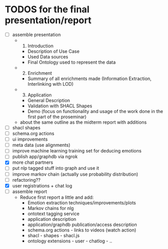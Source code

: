 # TODOS for the final presentation/report

 - [ ] assemble presentation
     - 1. Introduction
         - Description of Use Case
         - Used Data sources
         - Final Ontology used to represent the data
     - 2. Enrichment
         - Summary of all enrichments made (Information Extraction, Interlinking with LOD)
     - 3. Application
         - General Description 
         - Validation with SHACL Shapes
         - Demo (focus on functionality and usage of the work done in the first part of the proseminar)
     - about the same outline as the midterm report with additions
 - [ ] shacl shapes
 - [ ] schema.org actions
 - [ ] ui improvements
 - [ ] meta data (use alignments)
 - [ ] improve machine learning training set for deducing emotions
 - [ ] publish app/graphdb via ngrok
 - [X] more chat partners
 - [ ] put nlp tagged stuff into graph and use it
 - [ ] improve markov chain (actually use probability distribution)
 - [ ] refactoring??
 - [X] user registrations + chat log
 - [ ] assemble report
     - Reduce first report a little and add:
         - Emotion extraction techniques/improvements/plots
         - Markov chains for nlg
         - ontotext tagging service
         - application description
         - application/graphdb publication/access description
         - schema.org actions - links to videos (watch action)
         - shacl - shapes - shacl.js
         - ontology extensions - user - chatlog - ..
